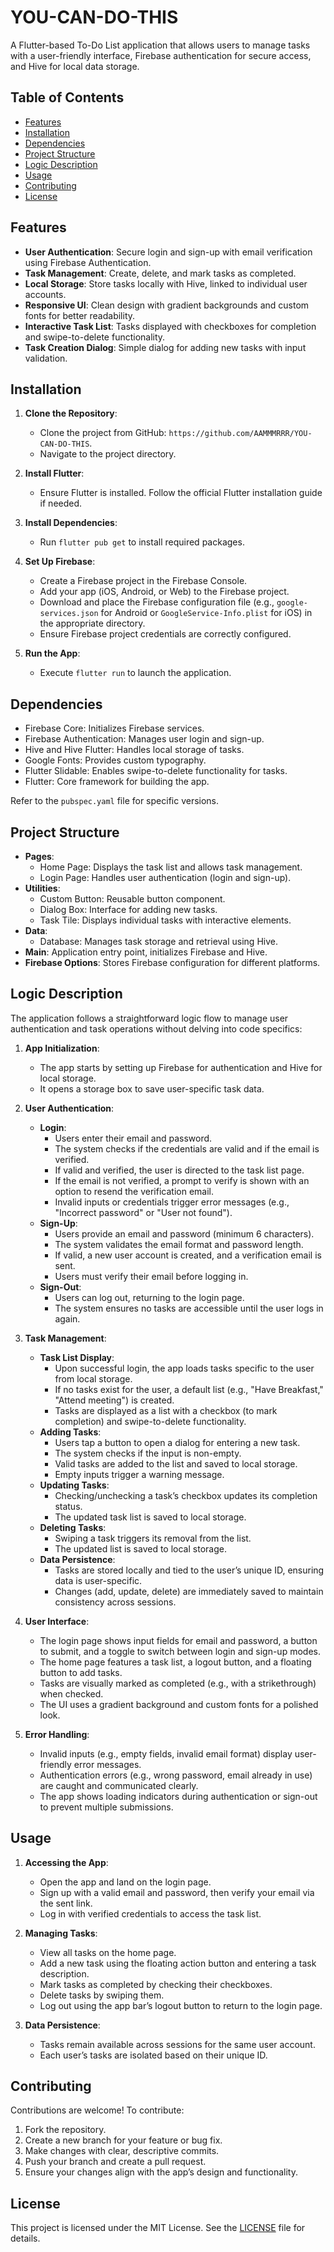 # YOU-CAN-DO-THIS

A Flutter-based To-Do List application that allows users to manage tasks with a user-friendly interface, Firebase authentication for secure access, and Hive for local data storage.

## Table of Contents
- [Features](#features)
- [Installation](#installation)
- [Dependencies](#dependencies)
- [Project Structure](#project-structure)
- [Logic Description](#logic-description)
- [Usage](#usage)
- [Contributing](#contributing)
- [License](#license)

## Features
- **User Authentication**: Secure login and sign-up with email verification using Firebase Authentication.
- **Task Management**: Create, delete, and mark tasks as completed.
- **Local Storage**: Store tasks locally with Hive, linked to individual user accounts.
- **Responsive UI**: Clean design with gradient backgrounds and custom fonts for better readability.
- **Interactive Task List**: Tasks displayed with checkboxes for completion and swipe-to-delete functionality.
- **Task Creation Dialog**: Simple dialog for adding new tasks with input validation.

## Installation
1. **Clone the Repository**:
   - Clone the project from GitHub: `https://github.com/AAMMMRRR/YOU-CAN-DO-THIS`.
   - Navigate to the project directory.

2. **Install Flutter**:
   - Ensure Flutter is installed. Follow the official Flutter installation guide if needed.

3. **Install Dependencies**:
   - Run `flutter pub get` to install required packages.

4. **Set Up Firebase**:
   - Create a Firebase project in the Firebase Console.
   - Add your app (iOS, Android, or Web) to the Firebase project.
   - Download and place the Firebase configuration file (e.g., `google-services.json` for Android or `GoogleService-Info.plist` for iOS) in the appropriate directory.
   - Ensure Firebase project credentials are correctly configured.

5. **Run the App**:
   - Execute `flutter run` to launch the application.

## Dependencies
- Firebase Core: Initializes Firebase services.
- Firebase Authentication: Manages user login and sign-up.
- Hive and Hive Flutter: Handles local storage of tasks.
- Google Fonts: Provides custom typography.
- Flutter Slidable: Enables swipe-to-delete functionality for tasks.
- Flutter: Core framework for building the app.

Refer to the `pubspec.yaml` file for specific versions.

## Project Structure
- **Pages**:
  - Home Page: Displays the task list and allows task management.
  - Login Page: Handles user authentication (login and sign-up).
- **Utilities**:
  - Custom Button: Reusable button component.
  - Dialog Box: Interface for adding new tasks.
  - Task Tile: Displays individual tasks with interactive elements.
- **Data**:
  - Database: Manages task storage and retrieval using Hive.
- **Main**: Application entry point, initializes Firebase and Hive.
- **Firebase Options**: Stores Firebase configuration for different platforms.

## Logic Description
The application follows a straightforward logic flow to manage user authentication and task operations without delving into code specifics:

1. **App Initialization**:
   - The app starts by setting up Firebase for authentication and Hive for local storage.
   - It opens a storage box to save user-specific task data.

2. **User Authentication**:
   - **Login**:
     - Users enter their email and password.
     - The system checks if the credentials are valid and if the email is verified.
     - If valid and verified, the user is directed to the task list page.
     - If the email is not verified, a prompt to verify is shown with an option to resend the verification email.
     - Invalid inputs or credentials trigger error messages (e.g., "Incorrect password" or "User not found").
   - **Sign-Up**:
     - Users provide an email and password (minimum 6 characters).
     - The system validates the email format and password length.
     - If valid, a new user account is created, and a verification email is sent.
     - Users must verify their email before logging in.
   - **Sign-Out**:
     - Users can log out, returning to the login page.
     - The system ensures no tasks are accessible until the user logs in again.

3. **Task Management**:
   - **Task List Display**:
     - Upon successful login, the app loads tasks specific to the user from local storage.
     - If no tasks exist for the user, a default list (e.g., "Have Breakfast," "Attend meeting") is created.
     - Tasks are displayed as a list with a checkbox (to mark completion) and swipe-to-delete functionality.
   - **Adding Tasks**:
     - Users tap a button to open a dialog for entering a new task.
     - The system checks if the input is non-empty.
     - Valid tasks are added to the list and saved to local storage.
     - Empty inputs trigger a warning message.
   - **Updating Tasks**:
     - Checking/unchecking a task’s checkbox updates its completion status.
     - The updated task list is saved to local storage.
   - **Deleting Tasks**:
     - Swiping a task triggers its removal from the list.
     - The updated list is saved to local storage.
   - **Data Persistence**:
     - Tasks are stored locally and tied to the user’s unique ID, ensuring data is user-specific.
     - Changes (add, update, delete) are immediately saved to maintain consistency across sessions.

4. **User Interface**:
   - The login page shows input fields for email and password, a button to submit, and a toggle to switch between login and sign-up modes.
   - The home page features a task list, a logout button, and a floating button to add tasks.
   - Tasks are visually marked as completed (e.g., with a strikethrough) when checked.
   - The UI uses a gradient background and custom fonts for a polished look.

5. **Error Handling**:
   - Invalid inputs (e.g., empty fields, invalid email format) display user-friendly error messages.
   - Authentication errors (e.g., wrong password, email already in use) are caught and communicated clearly.
   - The app shows loading indicators during authentication or sign-out to prevent multiple submissions.

## Usage
1. **Accessing the App**:
   - Open the app and land on the login page.
   - Sign up with a valid email and password, then verify your email via the sent link.
   - Log in with verified credentials to access the task list.

2. **Managing Tasks**:
   - View all tasks on the home page.
   - Add a new task using the floating action button and entering a task description.
   - Mark tasks as completed by checking their checkboxes.
   - Delete tasks by swiping them.
   - Log out using the app bar’s logout button to return to the login page.

3. **Data Persistence**:
   - Tasks remain available across sessions for the same user account.
   - Each user’s tasks are isolated based on their unique ID.

## Contributing
Contributions are welcome! To contribute:
1. Fork the repository.
2. Create a new branch for your feature or bug fix.
3. Make changes with clear, descriptive commits.
4. Push your branch and create a pull request.
5. Ensure your changes align with the app’s design and functionality.

## License
This project is licensed under the MIT License. See the [LICENSE](LICENSE) file for details.
